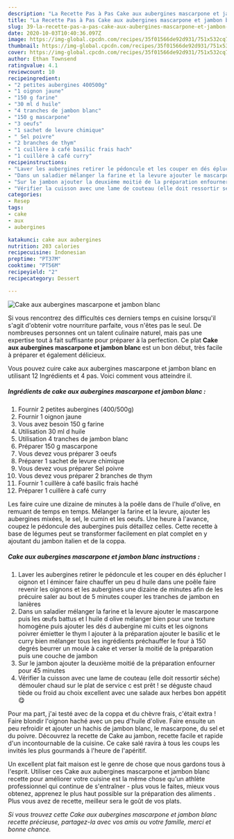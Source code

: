 ```yaml
---
description: "La Recette Pas à Pas Cake aux aubergines mascarpone et jambon blanc"
title: "La Recette Pas à Pas Cake aux aubergines mascarpone et jambon blanc"
slug: 39-la-recette-pas-a-pas-cake-aux-aubergines-mascarpone-et-jambon-blanc
date: 2020-10-03T10:40:36.097Z
image: https://img-global.cpcdn.com/recipes/35f01566de92d931/751x532cq70/cake-aux-aubergines-mascarpone-et-jambon-blanc-photo-principale-de-la-recette.jpg
thumbnail: https://img-global.cpcdn.com/recipes/35f01566de92d931/751x532cq70/cake-aux-aubergines-mascarpone-et-jambon-blanc-photo-principale-de-la-recette.jpg
cover: https://img-global.cpcdn.com/recipes/35f01566de92d931/751x532cq70/cake-aux-aubergines-mascarpone-et-jambon-blanc-photo-principale-de-la-recette.jpg
author: Ethan Townsend
ratingvalue: 4.1
reviewcount: 10
recipeingredient:
- "2 petites aubergines 400500g"
- "1 oignon jaune"
- "150 g farine"
- "30 ml d huile"
- "4 tranches de jambon blanc"
- "150 g mascarpone"
- "3 oeufs"
- "1 sachet de levure chimique"
- " Sel poivre"
- "2 branches de thym"
- "1 cuillère à café basilic frais hach"
- "1 cuillère à café curry"
recipeinstructions:
- "Laver les aubergines retirer le pédoncule et les couper en dés éplucher l oignon et l émincer faire chauffer un peu d huile dans une poêle faire revenir les oignons et les aubergines une dizaine de minutes afin de les précuire saler au bout de 5 minutes couper les tranches de jambon en lanières"
- "Dans un saladier mélanger la farine et la levure ajouter le mascarpone puis les œufs battus et l huile d olive mélanger bien pour une texture homogène puis ajouter les dés d aubergine mi cuits et les oignons poivrer émietter le thym l ajouter à la préparation ajouter le basilic et le curry bien mélanger tous les ingrédients préchauffer le four à 150 degrés beurrer un moule à cake et verser la moitié de la préparation puis une couche de jambon"
- "Sur le jambon ajouter la deuxième moitié de la préparation enfourner pour 45 minutes"
- "Vérifier la cuisson avec une lame de couteau (elle doit ressortir séche) démouler chaud sur le plat de service c est prêt ! se déguste chaud tiède ou froid au choix excellent avec une salade aux herbes bon appétit 😋"
categories:
- Resep
tags:
- cake
- aux
- aubergines

katakunci: cake aux aubergines 
nutrition: 203 calories
recipecuisine: Indonesian
preptime: "PT37M"
cooktime: "PT56M"
recipeyield: "2"
recipecategory: Dessert

---
```



![Cake aux aubergines mascarpone et jambon blanc](https://img-global.cpcdn.com/recipes/35f01566de92d931/751x532cq70/cake-aux-aubergines-mascarpone-et-jambon-blanc-photo-principale-de-la-recette.jpg)

Si vous rencontrez des difficultés ces derniers temps en cuisine lorsqu'il s'agit d'obtenir votre nourriture parfaite, vous n'êtes pas le seul. De nombreuses personnes ont un talent culinaire naturel, mais pas une expertise tout à fait suffisante pour préparer à la perfection. Ce plat <strong> Cake aux aubergines mascarpone et jambon blanc </strong> est un bon début, très facile à préparer et également délicieux.

<!--inarticleads1-->

Vous pouvez cuire cake aux aubergines mascarpone et jambon blanc en utilisant 12 Ingrédients et 4 pas. Voici comment vous atteindre il.

##### Ingrédients de cake aux aubergines mascarpone et jambon blanc :

1. Fournir 2 petites aubergines (400/500g)
1. Fournir 1 oignon jaune
1. Vous avez besoin 150 g farine
1. Utilisation 30 ml d huile
1. Utilisation 4 tranches de jambon blanc
1. Préparer 150 g mascarpone
1. Vous devez vous préparer 3 oeufs
1. Préparer 1 sachet de levure chimique
1. Vous devez vous préparer  Sel poivre
1. Vous devez vous préparer 2 branches de thym
1. Fournir 1 cuillère à café basilic frais haché
1. Préparer 1 cuillère à café curry


Les faire cuire une dizaine de minutes à la poêle dans de l&#39;huile d&#39;olive, en remuant de temps en temps. Mélanger la farine et la levure, ajouter les aubergines mixées, le sel, le cumin et les oeufs. Une heure à l&#39;avance, coupez le pédoncule des aubergines puis détaillez celles. Cette recette à base de légumes peut se transformer facilement en plat complet en y ajoutant du jambon italien et de la coppa. 

<!--inarticleads2-->

##### Cake aux aubergines mascarpone et jambon blanc instructions :

1. Laver les aubergines retirer le pédoncule et les couper en dés éplucher l oignon et l émincer faire chauffer un peu d huile dans une poêle faire revenir les oignons et les aubergines une dizaine de minutes afin de les précuire saler au bout de 5 minutes couper les tranches de jambon en lanières
1. Dans un saladier mélanger la farine et la levure ajouter le mascarpone puis les œufs battus et l huile d olive mélanger bien pour une texture homogène puis ajouter les dés d aubergine mi cuits et les oignons poivrer émietter le thym l ajouter à la préparation ajouter le basilic et le curry bien mélanger tous les ingrédients préchauffer le four à 150 degrés beurrer un moule à cake et verser la moitié de la préparation puis une couche de jambon
1. Sur le jambon ajouter la deuxième moitié de la préparation enfourner pour 45 minutes
1. Vérifier la cuisson avec une lame de couteau (elle doit ressortir séche) démouler chaud sur le plat de service c est prêt ! se déguste chaud tiède ou froid au choix excellent avec une salade aux herbes bon appétit 😋


Pour ma part, j&#39;ai testé avec de la coppa et du chèvre frais, c&#39;était extra ! Faire blondir l&#39;oignon haché avec un peu d&#39;huile d&#39;olive. Faire ensuite un peu refroidir et ajouter un hachis de jambon blanc, le mascarpone, du sel et du poivre. Découvrez la recette de Cake au jambon, recette facile et rapide d&#39;un incontournable de la cuisine. Ce cake salé ravira à tous les coups les invités les plus gourmands à l&#39;heure de l&#39;apéritif. 

<!--inarticleads1-->

<p>
Un excellent plat fait maison est le genre de chose que nous gardons tous à l'esprit. Utiliser ces Cake aux aubergines mascarpone et jambon blanc recette pour améliorer votre cuisine est la même chose qu'un athlète professionnel qui continue de s'entraîner - plus vous le faites, mieux vous obtenez, apprenez le plus haut possible sur la préparation des aliments . Plus vous avez de recette, meilleur sera le goût de vos plats.
</p>

<p>
<i>Si vous trouvez cette Cake aux aubergines mascarpone et jambon blanc recette précieuse, partagez-la avec vos amis ou votre famille, merci et bonne chance.</i>
</p>
